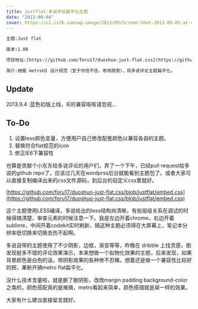 ```yaml
---
title: Justflat:多说评论扁平化主题
date: "2013-09-04"
cover: https://c2.is26.com/wp-image/2013/09/Screen-Shot-2013-09-05-at-4.16.26-AM.png
---
```


```txt
主题:Just flat

版本:1.00

项目地址:[https://github.com/foru17/duoshuo-just-flat.css](https://github.com/foru17/duoshuo-just-flat.css)

简介:根据 metroUI 设计规范（至于你信不信，咳咳随意），将多说评论主题扁平化。
```

## Update

2013.9.4 :蓝色初版上线，IE的兼容咳咳请忽视...

## To-Do

1. 设置less颜色变量，方便用户自己修改配套颜色以兼容各自的主题。
2. 替换符合flat规范的icon
3. 修正IE6下兼容性

也算是贡献个小东东给多说评论的用户们，弄了一个下午，已经pull request给多说的github repo了，应该过几天在wordprss后台就能看到主题包了。或者大家可以直接复制编译出来的css文件源码，到后台的自定义css里就好。

[https://github.com/foru17/duoshuo-just-flat.css/blob/justflat/embed.css](https://github.com/foru17/duoshuo-just-flat.css/blob/justflat/embed.css)

这个主题使用LESS编译，多说给出的less结构尚清晰，有些层级关系在调试的时候得搞清楚，审查元素的时候注意一下。我是左边开着chrome，右边开着sublime，中间开着codekit实时刷新，搞这种主题必须得在大屏幕上，笔记本分辨率低切换来切换去伤不起啊。

多说自带的主题使用了不少阴影，边框，渐变等等，昨晚在 dribble 上找灵感，倒发现挺多不错的评论效果演示，本来想做一个拟物化效果的主题，后来发现，如果背景颜色是白色的话，带阴影效果的各种惨不忍睹，想着还是做一个兼容性比较好的把，果断开搞metro flat扁平化。

没什么技术含量啦，就是删了删阴影，改改margin padding background-color之类的，颜色搭配真的是难搞，metro看起来简单，颜色搭错就是屎一样的效果。

大家有什么建议直接留言就好。
